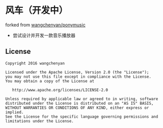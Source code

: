 # 风车（开发中）
forked from [wangchenyan/ponymusic](https://github.com/wangchenyan/ponymusic)

- 尝试设计并开发一款音乐播放器


## License

    Copyright 2016 wangchenyan

    Licensed under the Apache License, Version 2.0 (the "License");
    you may not use this file except in compliance with the License.
    You may obtain a copy of the License at

       http://www.apache.org/licenses/LICENSE-2.0

    Unless required by applicable law or agreed to in writing, software
    distributed under the License is distributed on an "AS IS" BASIS,
    WITHOUT WARRANTIES OR CONDITIONS OF ANY KIND, either express or implied.
    See the License for the specific language governing permissions and
    limitations under the License.
